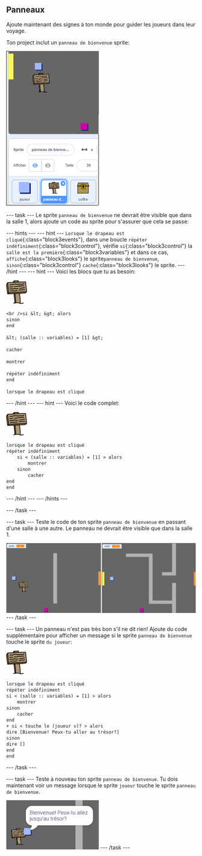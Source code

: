 ## Panneaux

Ajoute maintenant des signes à ton monde pour guider les joueurs dans leur voyage.

Ton project inclut un `panneau de bienvenue` sprite:

![capture d'écran](images/world-sign.png)

--- task --- Le sprite `panneau de bienvenue` ne devrait être visible que dans la salle 1, alors ajoute un code au sprite pour s'assurer que cela se passe:

--- hints ---
 --- hint --- `Lorsque le drapeau est cliqué`{:class="block3events"}, dans une boucle `répéter indéfiniment`{:class="block3control"}, vérifie `si`{:class="block3control"} la `salle est la première`{:class="block3variables"} et dans ce cas, `affiche`{:class="block3looks"} le sprite`panneau de bienvenue`, `sinon`{:class="block3control"} `cache`{:class="block3looks"} le sprite.
--- /hint ---
 --- hint --- Voici les blocs que tu as besoin:

![panneau](images/sign.png)

```blocks3
<br />si &lt; &gt; alors
sinon
end

&lt; (salle :: variables) = [1] &gt;

cacher

montrer

répéter indéfiniment
end

lorsque le drapeau est cliqué

```

--- /hint --- --- hint --- Voici le code complet:

![panneau](images/sign.png)

```blocks3
lorsque le drapeau est cliqué 
répéter indéfiniment
    si < (salle :: variables) = [1] > alors
        montrer
    sinon
        cacher
end
end
```

--- /hint --- --- /hints ---

--- /task ---

--- task --- Teste le code de ton sprite `panneau de bienvenue` en passant d'une salle à une autre. Le panneau ne devrait être visible que dans la salle 1.

![capture d'écran](images/world-sign-test.png) --- /task ---

--- task --- Un panneau n'est pas très bon s'il ne dit rien! Ajoute du code supplémentaire pour afficher un message si le sprite `panneau de bienvenue` touche le sprite `du joueur`:

![panneau](images/sign.png)

```blocks3
lorsque le drapeau est cliqué 
répéter indéfiniment
si < (salle :: variables) = [1] > alors
    montrer
sinon
    cacher
end
+ si < touche le (joueur v)? > alors
dire [Bienvenue! Peux-tu aller au trésor?]
sinon
dire []
end
end
```

--- /task ---

--- task --- Teste à nouveau ton sprite `panneau de bienvenue`. Tu dois maintenant voir un message lorsque le sprite `joueur` touche le sprite `panneau de bienvenue`.

![capture d'écran](images/world-sign-test2.png) --- /task ---